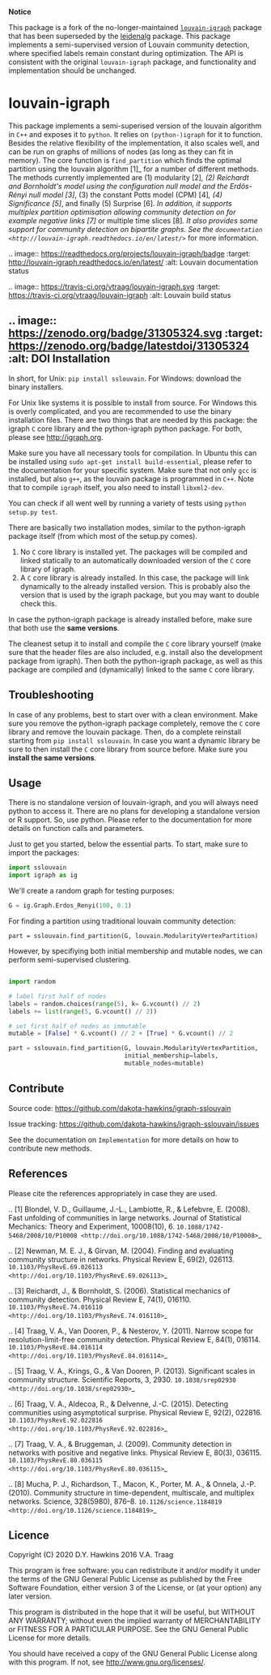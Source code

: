**Notice** 

This package is a fork of the no-longer-maintained [`louvain-igraph`](https://github.com/vtraag/louvain-igraph) package that has been superseded by the [leidenalg](https://github.com/vtraag/leidenalg) package. This package implements a semi-supervised version of Louvain community detection, where specified labels remain constant during optimization. The API is consistent with the original `louvain-igraph` package, and functionality and implementation should be unchanged. 

louvain-igraph
==============

This package implements a semi-superised version of the louvain algorithm in `C++` and exposes it to
`python`.  It relies on `(python-)igraph` for it to function. Besides the
relative flexibility of the implementation, it also scales well, and can be run
on graphs of millions of nodes (as long as they can fit in memory). The core
function is `find_partition` which finds the optimal partition using the
louvain algorithm [1]_ for a number of different methods. The methods currently
implemented are (1) modularity [2]_, (2) Reichardt and Bornholdt's model using
the configuration null model and the Erdös-Rényi null model [3]_, (3) the
constant Potts model (CPM) [4]_, (4) Significance [5]_, and finally (5)
Surprise [6]_. In addition, it supports multiplex partition optimisation
allowing community detection on for example negative links [7]_ or multiple
time slices [8]_. It also provides some support for community detection on
bipartite graphs. See the `documentation
<http://louvain-igraph.readthedocs.io/en/latest/>`_ for more information.

.. image:: https://readthedocs.org/projects/louvain-igraph/badge
                :target: http://louvain-igraph.readthedocs.io/en/latest/
                :alt: Louvain documentation status

.. image:: https://travis-ci.org/vtraag/louvain-igraph.svg
                :target: https://travis-ci.org/vtraag/louvain-igraph
                :alt: Louvain build status

.. image:: https://zenodo.org/badge/31305324.svg
                :target: https://zenodo.org/badge/latestdoi/31305324
                :alt: DOI
Installation
------------

In short, for Unix: `pip install sslouvain`. For Windows: download the binary
installers.

For Unix like systems it is possible to install from source. For Windows this
is overly complicated, and you are recommended to use the binary installation
files.  There are two things that are needed by this package: the igraph `C`
core library and the python-igraph python package. For both, please see
http://igraph.org.

Make sure you have all necessary tools for compilation. In Ubuntu this can be
installed using `sudo apt-get install build-essential`, please refer to the
documentation for your specific system.  Make sure that not only `gcc` is
installed, but also `g++`, as the louvain package is programmed in `C++`.
Note that to compile `igraph` itself, you also need to install
`libxml2-dev`.

You can check if all went well by running a variety of tests using `python
setup.py test`.

There are basically two installation modes, similar to the python-igraph
package itself (from which most of the setup.py comes).

1. No `C` core library is installed yet. The packages will be compiled and
   linked statically to an automatically downloaded version of the `C` core
   library of igraph.
2. A `C` core library is already installed. In this case, the package will
   link dynamically to the already installed version. This is probably also the
   version that is used by the igraph package, but you may want to double check
   this.

In case the python-igraph package is already installed before, make sure that
both use the **same versions**.

The cleanest setup it to install and compile the `C` core library yourself
(make sure that the header files are also included, e.g. install also the
development package from igraph). Then both the python-igraph package, as well
as this package are compiled and (dynamically) linked to the same `C` core
library.

Troubleshooting
---------------

In case of any problems, best to start over with a clean environment. Make sure
you remove the python-igraph package completely, remove the `C` core library
and remove the louvain package. Then, do a complete reinstall starting from
`pip install sslouvain`. In case you want a dynamic library be sure to then
install the `C` core library from source before. Make sure you **install the
same versions**.

Usage
-----

There is no standalone version of louvain-igraph, and you will always need
python to access it. There are no plans for developing a standalone version or
R support. So, use python. Please refer to the documentation for more details
on function calls and parameters.

Just to get you started, below the essential parts.
To start, make sure to import the packages:

```python
import sslouvain
import igraph as ig
```

We'll create a random graph for testing purposes:

```python
G = ig.Graph.Erdos_Renyi(100, 0.1)
```

For finding a partition using traditional louvain community detection:

```part = sslouvain.find_partition(G, louvain.ModularityVertexPartition)```

However, by specifiying both initial membership and mutable nodes, we can perform semi-supervised clustering.

```python

import random

# label first half of nodes
labels = random.choices(range(5), k= G.vcount() // 2)
labels += list(range(5, G.vcount() // 2))

# set first half of nodes as immutable
mutable = [False] * G.vcount() // 2 + [True] * G.vcount() // 2

part = sslouvain.find_partition(G, louvain.ModularityVertexPartition,
                                initial_membership=labels,
                                mutable_nodes=mutable)
```

Contribute
----------

Source code: https://github.com/dakota-hawkins/igraph-sslouvain

Issue tracking: https://github.com/dakota-hawkins/igraph-sslouvain/issues

See the documentation on `Implementation` for more details on how to
contribute new methods.

References
----------

Please cite the references appropriately in case they are used.

.. [1] Blondel, V. D., Guillaume, J.-L., Lambiotte, R., & Lefebvre, E. (2008).
       Fast unfolding of communities in large networks. Journal of Statistical
       Mechanics: Theory and Experiment, 10008(10), 6.
       `10.1088/1742-5468/2008/10/P10008 <http://doi.org/10.1088/1742-5468/2008/10/P10008>`_

.. [2] Newman, M. E. J., & Girvan, M. (2004). Finding and evaluating community
       structure in networks. Physical Review E, 69(2), 026113.
       `10.1103/PhysRevE.69.026113 <http://doi.org/10.1103/PhysRevE.69.026113>`_

.. [3] Reichardt, J., & Bornholdt, S. (2006). Statistical mechanics of
       community detection. Physical Review E, 74(1), 016110.
       `10.1103/PhysRevE.74.016110 <http://doi.org/10.1103/PhysRevE.74.016110>`_

.. [4] Traag, V. A., Van Dooren, P., & Nesterov, Y. (2011). Narrow scope for
       resolution-limit-free community detection. Physical Review E, 84(1),
       016114.  `10.1103/PhysRevE.84.016114
       <http://doi.org/10.1103/PhysRevE.84.016114>`_

.. [5] Traag, V. A., Krings, G., & Van Dooren, P. (2013). Significant scales in
       community structure. Scientific Reports, 3, 2930.  `10.1038/srep02930
       <http://doi.org/10.1038/srep02930>`_

.. [6] Traag, V. A., Aldecoa, R., & Delvenne, J.-C. (2015). Detecting
       communities using asymptotical surprise. Physical Review E, 92(2),
       022816.  `10.1103/PhysRevE.92.022816
       <http://doi.org/10.1103/PhysRevE.92.022816>`_

.. [7] Traag, V. A., & Bruggeman, J. (2009). Community detection in networks
       with positive and negative links. Physical Review E, 80(3), 036115.
       `10.1103/PhysRevE.80.036115
       <http://doi.org/10.1103/PhysRevE.80.036115>`_

.. [8] Mucha, P. J., Richardson, T., Macon, K., Porter, M. A., & Onnela, J.-P.
       (2010). Community structure in time-dependent, multiscale, and multiplex
       networks. Science, 328(5980), 876–8. `10.1126/science.1184819
       <http://doi.org/10.1126/science.1184819>`_

Licence
-------

Copyright (C) 2020 D.Y. Hawkins 2016 V.A. Traag

This program is free software: you can redistribute it and/or modify it under
the terms of the GNU General Public License as published by the Free Software
Foundation, either version 3 of the License, or (at your option) any later
version.

This program is distributed in the hope that it will be useful, but WITHOUT ANY
WARRANTY; without even the implied warranty of MERCHANTABILITY or FITNESS FOR A
PARTICULAR PURPOSE.  See the GNU General Public License for more details.

You should have received a copy of the GNU General Public License along with
this program. If not, see http://www.gnu.org/licenses/.
